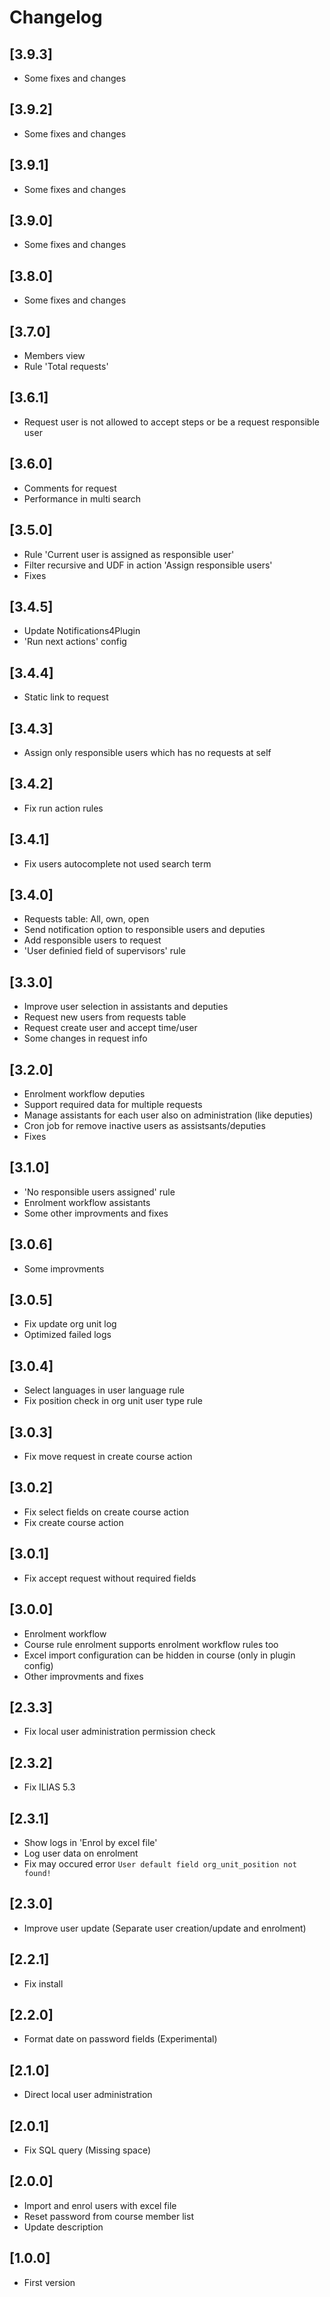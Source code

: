 # Changelog

## [3.9.3]
- Some fixes and changes

## [3.9.2]
- Some fixes and changes

## [3.9.1]
- Some fixes and changes

## [3.9.0]
- Some fixes and changes

## [3.8.0]
- Some fixes and changes

## [3.7.0]
- Members view
- Rule 'Total requests'

## [3.6.1]
- Request user is not allowed to accept steps or be a request responsible user

## [3.6.0]
- Comments for request
- Performance in multi search

## [3.5.0]
- Rule 'Current user is assigned as responsible user'
- Filter recursive and UDF in action 'Assign responsible users'
- Fixes

## [3.4.5]
- Update Notifications4Plugin
- 'Run next actions' config

## [3.4.4]
- Static link to request

## [3.4.3]
- Assign only responsible users which has no requests at self

## [3.4.2]
- Fix run action rules

## [3.4.1]
- Fix users autocomplete not used search term

## [3.4.0]
- Requests table: All, own, open
- Send notification option to responsible users and deputies
- Add responsible users to request
- 'User definied field of supervisors' rule

## [3.3.0]
- Improve user selection in assistants and deputies
- Request new users from requests table
- Request create user and accept time/user
- Some changes in request info

## [3.2.0]
- Enrolment workflow deputies
- Support required data for multiple requests
- Manage assistants for each user also on administration (like deputies)
- Cron job for remove inactive users as assistsants/deputies
- Fixes

## [3.1.0]
- 'No responsible users assigned' rule
- Enrolment workflow assistants
- Some other improvments and fixes

## [3.0.6]
- Some improvments

## [3.0.5]
- Fix update org unit log
- Optimized failed logs

## [3.0.4]
- Select languages in user language rule
- Fix position check in org unit user type rule

## [3.0.3]
- Fix move request in create course action

## [3.0.2]
- Fix select fields on create course action
- Fix create course action

## [3.0.1]
- Fix accept request without required fields

## [3.0.0]
- Enrolment workflow
- Course rule enrolment supports enrolment workflow rules too
- Excel import configuration can be hidden in course (only in plugin config)
- Other improvments and fixes

## [2.3.3]
- Fix local user administration permission check

## [2.3.2]
- Fix ILIAS 5.3

## [2.3.1]
- Show logs in 'Enrol by excel file'
- Log user data on enrolment
- Fix may occured error `User default field org_unit_position not found!`

## [2.3.0]
- Improve user update (Separate user creation/update and enrolment)

## [2.2.1]
- Fix install

## [2.2.0]
- Format date on password fields (Experimental)

## [2.1.0]
- Direct local user administration

## [2.0.1]
- Fix SQL query (Missing space)

## [2.0.0]
- Import and enrol users with excel file
- Reset password from course member list
- Update description

## [1.0.0]
- First version
